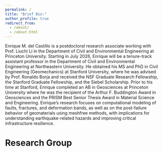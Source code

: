 ```yaml
---
permalink: /
title: "Brief Bio:"
author_profile: true
redirect_from: 
  - /about/
  - /about.html
---
```


Enrique M. del Castillo is a postdoctoral research associate working with Prof. Liuchi Li in the Department of Civil and Environmental Engineering at Princeton University. Starting in July 2026, Enrique will be a tenure-track assistant professor in the Department of Civil and Environmental Engineering at Northeastern University. He obtained his MS and PhD in Civil Engineering (Geomechanics) at Stanford University, where he was advised by Prof. Ronaldo Borja and received the NSF Graduate Research Fellowship, the Stanford Graduate Fellowship, and the Siebel Scholarship. Prior to his time at Stanford, Enrique completed an AB in Geosciences at Princeton University where he was the recipient of the Arthur F. Buddington Award in Geosciences and the PRISM Best Senior Thesis Award in Material Science and Engineering. Enrique’s research focuses on computational modeling of faults, fractures, and deformation bands, as well as on the post-failure behavior of geomaterials using meshfree methods, with implications for understanding earthquake-related hazards and improving critical infrastructure resilience.


Research Group 
======

